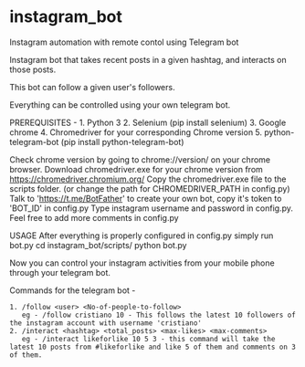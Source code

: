 # instagram_bot
Instagram automation with remote contol using Telegram bot

Instagram bot that takes recent posts in a given hashtag, and interacts on those posts.

This bot can follow a given user's followers.

Everything can be controlled using your own telegram bot.


PREREQUISITES - 
	1. Python 3
	2. Selenium (pip install selenium)
	3. Google chrome
	4. Chromedriver for your corresponding Chrome version
	5. python-telegram-bot (pip install python-telegram-bot)
	
Check chrome version by going to chrome://version/ on your chrome browser.
Download chromedriver.exe for your chrome version from https://chromedriver.chromium.org/
Copy the chromedriver.exe file to the scripts folder. (or change the path for CHROMEDRIVER_PATH in config.py)
Talk to 'https://t.me/BotFather' to create your own bot, copy it's token to 'BOT_ID' in config.py
Type instagram username and password in config.py.
Feel free to add more comments in config.py
	
	
USAGE 
After everything is properly configured in config.py simply run bot.py
	cd instagram_bot/scripts/
	python bot.py
	
Now you can control your instagram activities from your mobile phone through your telegram bot.

Commands for the telegram bot - 

	1. /follow <user> <No-of-people-to-follow>
	   eg - /follow cristiano 10 - This follows the latest 10 followers of the instagram account with username 'cristiano'
	2. /interact <hashtag> <total_posts> <max-likes> <max-comments>
	   eg - /interact likeforlike 10 5 3 - this command will take the latest 10 posts from #likeforlike and like 5 of them and comments on 3 of them.
